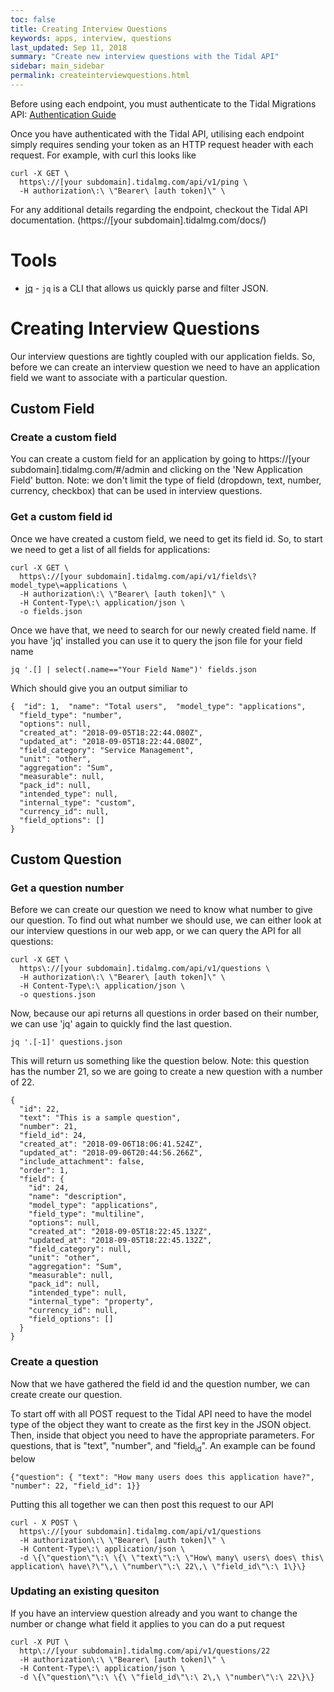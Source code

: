 ```yaml
---
toc: false
title: Creating Interview Questions
keywords: apps, interview, questions
last_updated: Sep 11, 2018
summary: "Create new interview questions with the Tidal API"
sidebar: main_sidebar
permalink: createinterviewquestions.html
---
```


Before using each endpoint, you must authenticate to the Tidal Migrations API:
[Authentication Guide](index.html)

Once you have authenticated with the Tidal API, utilising each endpoint simply requires sending your token as an HTTP request header with each request. For example, with curl this looks like

    curl -X GET \
      https\://[your subdomain].tidalmg.com/api/v1/ping \
      -H authorization\:\ \"Bearer\ [auth token]\" \

For any additional details regarding the endpoint, checkout the Tidal API documentation.
(https://[your subdomain].tidalmg.com/docs/)

# Tools

 * [jq](https://stedolan.github.io/jq/) - `jq` is a CLI that allows us quickly parse and filter JSON.

# Creating Interview Questions

Our interview questions are tightly coupled with our application fields. So, before we can create an interview question we need to have an application field we want to associate with a particular question.

## Custom Field

### Create a custom field

You can create a custom field for an application by going to https://[your subdomain].tidalmg.com/#/admin and clicking on the 'New Application Field' button. Note: we don't limit the type of field (dropdown, text, number, currency, checkbox) that can be used in interview questions.

### Get a custom field id

Once we have created a custom field, we need to get its field id. So, to start we need to get a list of all fields for applications:

    curl -X GET \
      https\://[your subdomain].tidalmg.com/api/v1/fields\?model_type\=applications \
      -H authorization\:\ \"Bearer\ [auth token]\" \
      -H Content-Type\:\ application/json \
      -o fields.json


Once we have that, we need to search for our newly created field name. If you have 'jq' installed you can use it to query the json file for your field name

    jq '.[] | select(.name=="Your Field Name")' fields.json

Which should give you an output similiar to

    {  "id": 1,  "name": "Total users",  "model_type": "applications",
      "field_type": "number",
      "options": null,
      "created_at": "2018-09-05T18:22:44.080Z",
      "updated_at": "2018-09-05T18:22:44.080Z",
      "field_category": "Service Management",
      "unit": "other",
      "aggregation": "Sum",
      "measurable": null,
      "pack_id": null,
      "intended_type": null,
      "internal_type": "custom",
      "currency_id": null,
      "field_options": []
    }


## Custom Question

### Get a question number

Before we can create our question we need to know what number to give our question. To find out what number we should use, we can either look at our interview questions in our web app, or we can query the API for all questions:

    curl -X GET \
      https\://[your subdomain].tidalmg.com/api/v1/questions \
      -H authorization\:\ \"Bearer\ [auth token]\" \
      -H Content-Type\:\ application/json \
      -o questions.json

Now, because our api returns all questions in order based on their number, we can use 'jq' again to quickly find the last question.

    jq '.[-1]' questions.json

This will return us something like the question below. Note: this question has the number 21, so we are going to create a new question with a number of 22.

    {
      "id": 22,
      "text": "This is a sample question",
      "number": 21,
      "field_id": 24,
      "created_at": "2018-09-06T18:06:41.524Z",
      "updated_at": "2018-09-06T20:44:56.266Z",
      "include_attachment": false,
      "order": 1,
      "field": {
        "id": 24,
        "name": "description",
        "model_type": "applications",
        "field_type": "multiline",
        "options": null,
        "created_at": "2018-09-05T18:22:45.132Z",
        "updated_at": "2018-09-05T18:22:45.132Z",
        "field_category": null,
        "unit": "other",
        "aggregation": "Sum",
        "measurable": null,
        "pack_id": null,
        "intended_type": null,
        "internal_type": "property",
        "currency_id": null,
        "field_options": []
      }
    }

### Create a question

Now that we have gathered the field id and the question number, we can create create our question.

To start off with all POST request to the Tidal API need to have the model type of the object they want to create as the first key in the JSON object. Then, inside that object you need to have the appropriate parameters. For questions, that is "text", "number", and "field<sub>id</sub>". An example can be found below

    {"question": { "text": "How many users does this application have?", "number": 22, "field_id": 1}}

Putting this all together we can then post this request to our API

    curl - X POST \
      https\://[your subdomain].tidalmg.com/api/v1/questions
      -H authorization\:\ \"Bearer\ [auth token]\" \
      -H Content-Type\:\ application/json \
      -d \{\"question\"\:\ \{\ \"text\"\:\ \"How\ many\ users\ does\ this\ application\ have\?\"\,\ \"number\"\:\ 22\,\ \"field_id\"\:\ 1\}\}


### Updating an existing quesiton

If you have an interview question already and you want to change the number or change what field it applies to you can do a put request

    curl -X PUT \
      http\://[your subdomain].tidalmg.com/api/v1/questions/22
      -H authorization\:\ \"Bearer\ [auth token]\" \
      -H Content-Type\:\ application/json \
      -d \{\"question\"\:\ \{\ \"field_id\"\:\ 2\,\ \"number\"\:\ 22\}\}
